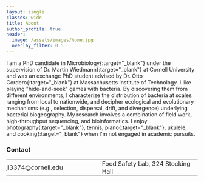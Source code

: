 ```yaml
---
layout: single
classes: wide
title: About
author_profile: true
header:
  image: /assets/images/home.jpg
  overlay_filter: 0.5
---
```


I am a PhD candidate in [Microbiology](https://micro.cornell.edu){:target="_blank"} under the supervision of [Dr. Martin Wiedmann](https://foodsafety.foodscience.cornell.edu){:target="_blank"} at Cornell University and was an exchange PhD student advised by [Dr. Otto Cordero](https://www.corderolab.org/research/){:target="_blank"} at Massachusetts Institute of Technology. I like playing "hide-and-seek" games with bacteria. By discovering them from different environments, I characterize the distribution of bacteria at scales ranging from local to nationwide, and decipher ecological and evolutionary mechanisms (e.g., selection, dispersal, drift, and divergence) underlying bacterial biogeography. My research involves a combination of field work, high-throughput sequencing, and bioinformatics. I enjoy [photography](https://500px.com/cccelialiao){:target="_blank"}, tennis, [piano](https://list.youku.com/albumlist/show/id_51847948.html?spm=a2h0j.11185381.bpmodule-playpage-righttitle.5~H2~A){:target="_blank"}, ukulele, and [cooking](https://photos.app.goo.gl/9taqK59gWNfDu55JA){:target="_blank"} when I'm not engaged in academic pursuits.


### Contact

<table style="width:100%">
<tr>
	<td width="50%"><a  href="mailto:jl3374@cornell.edu" title="Email me"><i class="fa fa-fw fa-envelope"></i> jl3374@cornell.edu</a></td>
	<td width="50%"><a href="https://www.google.com/maps/place/Stocking+Hall+-+Department+of+Food+Science,+Ithaca,+NY+14850/@42.4471104,-76.4710982,17z/data=!4m2!3m1!1s0x89d081f635ffd94d:0x20c8f93819d59c15" title="Show on map" target="_blank"><i class="fa fa-fw fa-map-marker"></i> Food Safety Lab, 324 Stocking Hall</a></td>
</tr>
</table>

<style type="text/css">
  table, td {
    border: 0px solid black;
  }
  td {
    padding: 0px;
  }
	a {
		text-decoration: none;
	}
</style>
